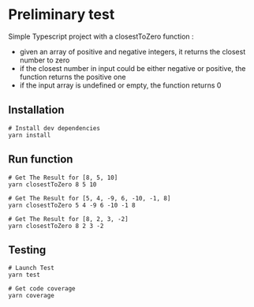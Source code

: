 # Preliminary test
Simple Typescript project with a closestToZero function : 

 -  given an array of positive and negative integers, it returns the closest number to zero
-   if the closest number in input could be either negative or positive, the function returns the positive one
-   if the input array is undefined or empty, the function returns 0

## Installation
    # Install dev dependencies
    yarn install

## Run function
    # Get The Result for [8, 5, 10]
    yarn closestToZero 8 5 10
    
    # Get The Result for [5, 4, -9, 6, -10, -1, 8]
    yarn closestToZero 5 4 -9 6 -10 -1 8

    # Get The Result for [8, 2, 3, -2]
    yarn closestToZero 8 2 3 -2
    
## Testing
	# Launch Test
    yarn test
    
    # Get code coverage
    yarn coverage